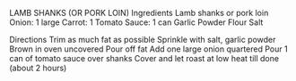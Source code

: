 LAMB SHANKS (OR PORK LOIN)
Ingredients
Lamb shanks or pork loin
Onion: 1 large
Carrot:  1
Tomato Sauce: 1 can
Garlic Powder
Flour
Salt

Directions
Trim as much fat as possible
Sprinkle with salt, garlic powder
Brown in oven uncovered 
Pour off fat
Add one large onion quartered
Pour 1 can of tomato sauce over shanks
Cover and let roast at low heat till done (about 2 hours)

